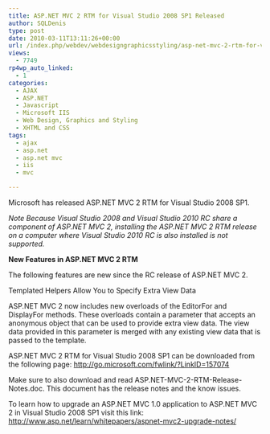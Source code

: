 ```yaml
---
title: ASP.NET MVC 2 RTM for Visual Studio 2008 SP1 Released
author: SQLDenis
type: post
date: 2010-03-11T13:11:26+00:00
url: /index.php/webdev/webdesigngraphicsstyling/asp-net-mvc-2-rtm-for-visual-studio-2008/
views:
  - 7749
rp4wp_auto_linked:
  - 1
categories:
  - AJAX
  - ASP.NET
  - Javascript
  - Microsoft IIS
  - Web Design, Graphics and Styling
  - XHTML and CSS
tags:
  - ajax
  - asp.net
  - asp.net mvc
  - iis
  - mvc

---
```

Microsoft has released ASP.NET MVC 2 RTM for Visual Studio 2008 SP1.

_Note Because Visual Studio 2008 and Visual Studio 2010 RC share a component of ASP.NET MVC 2, installing the ASP.NET MVC 2 RTM release on a computer where Visual Studio 2010 RC is also installed is not supported._

**New Features in ASP.NET MVC 2 RTM**
  
The following features are new since the RC release of ASP.NET MVC 2.
  
Templated Helpers Allow You to Specify Extra View Data
  
ASP.NET MVC 2 now includes new overloads of the EditorFor and DisplayFor methods. These overloads contain a parameter that accepts an anonymous object that can be used to provide extra view data. The view data provided in this parameter is merged with any existing view data that is passed to the template.

ASP.NET MVC 2 RTM for Visual Studio 2008 SP1 can be downloaded from the following page: http://go.microsoft.com/fwlink/?LinkID=157074

Make sure to also download and read ASP.NET-MVC-2-RTM-Release-Notes.doc. This document has the release notes and the know issues.

To learn how to upgrade an ASP.NET MVC 1.0 application to ASP.NET MVC 2 in Visual Studio 2008 SP1 visit this link: http://www.asp.net/learn/whitepapers/aspnet-mvc2-upgrade-notes/
